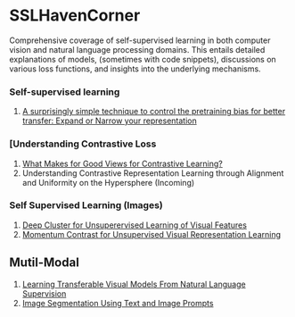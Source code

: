 # SSLHavenCorner
Comprehensive coverage of self-supervised learning in both computer vision and natural language processing domains. This entails detailed explanations of models, (sometimes with code snippets), discussions on various loss functions, and insights into the underlying mechanisms.</br>

### Self-supervised learning
1. [A surprisingly simple technique to control the pretraining bias for better transfer: Expand or Narrow your representation](https://github.com/Varchita-Beena/SSLHavenCorner/blob/SSLIncoming/Expand%20or%20Narrow%20your%20Representation.md)

### [Understanding Contrastive Loss
1. [What Makes for Good Views for Contrastive Learning?](https://github.com/Varchita-Beena/SSLHavenCorner/blob/main/Understanding%20Contrastive%20Loss%20-%20Wing%201.md)
2. Understanding Contrastive Representation Learning through Alignment and Uniformity on the Hypersphere (Incoming)

### Self Supervised Learning (Images)
1. [Deep Cluster for Unsuperervised Learning of Visual Features](https://github.com/Varchita-Beena/SSLHavenCorner/blob/main/Deep%20Clustering.md)
2. [Momentum Contrast for Unsupervised Visual Representation Learning](https://github.com/Varchita-Beena/SSLHavenCorner/blob/main/Momentum%20contrast.md)

## Mutil-Modal
1. [Learning Transferable Visual Models From Natural Language Supervision](https://github.com/Varchita-Beena/SSLHavenCorner/blob/main/CLIP.md)
2. [Image Segmentation Using Text and Image Prompts](https://github.com/Varchita-Beena/SSLHavenCorner/blob/main/CLIP_Seg.md)
